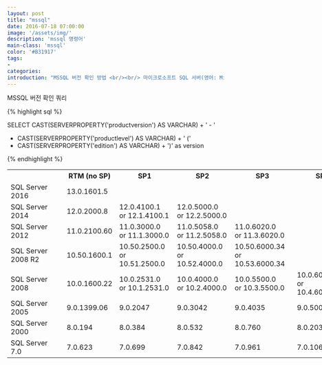 ```yaml
---
layout: post
title: "mssql"
date: 2016-07-18 07:00:00
image: '/assets/img/'
description: 'mssql 명령어'
main-class: 'mssql'
color: '#B31917'
tags:
- 
categories:
introduction: "MSSQL 버전 확인 방법 <br/><br/> 마이크로소프트 SQL 서버(영어: Microsoft SQL Server)는 마이크로소프트가 1989년 사이베이스(Sybase)를 기반으로 개발한 관계형 데이터베이스이다."
---
```


MSSQL 버전 확인 쿼리

{% highlight sql %}

SELECT CAST(SERVERPROPERTY('productversion') AS VARCHAR) + ' - '
+ CAST(SERVERPROPERTY('productlevel') AS VARCHAR) + ' ('
+ CAST(SERVERPROPERTY('edition') AS VARCHAR) + ')' as version

{% endhighlight %}

<table style="width: 800px">
<tbody><tr>
<th></th>
<th>RTM (no SP)</th>
<th>SP1</th>
<th>SP2</th>
<th>SP3</th>
<th>SP4</th>
</tr><tr>
</tr><tr>

<td rowspan="4">SQL Server 2016</td>
<td rowspan="2">13.0.1601.5</td>
<td></td>
<td></td>
<td></td>
<td></td>

<tr></tr>
<tr></tr>
<tr></tr>
<tr></tr>
<tr></tr>
<tr></tr>

<td rowspan="4">SQL Server 2014</td>
<td rowspan="2">12.0.2000.8</td>
<td>12.0.4100.1<br/>
or 12.1.4100.1</td>
<td>12.0.5000.0<br/>
or 12.2.5000.0</td>
<td></td>
<td></td>

<tr></tr>
<tr></tr>
<tr></tr>
<tr></tr>
<tr></tr>
<tr></tr>

<td rowspan="4"> SQL Server 2012</td>
<td rowspan="2">11.0.2100.60</td>
<td>11.0.3000.0<br/>
or 11.1.3000.0</td>
<td>11.0.5058.0<br/>
or 11.2.5058.0</td>
<td>11.0.6020.0<br/>
or 11.3.6020.0</td>
<td></td>

<tr></tr>
<tr></tr>
<tr></tr>
<tr></tr>
<tr></tr>
<tr></tr>

<td rowspan="4"> SQL Server 2008 R2</td>
<td rowspan="2">10.50.1600.1</td>
<td>10.50.2500.0<br/>
or 10.51.2500.0</td>
<td>10.50.4000.0<br/>
or 10.52.4000.0</td>
<td>10.50.6000.34<br/>
or 10.53.6000.34</td>
<td></td>

<tr></tr>
<tr></tr>
<tr></tr>
<tr></tr>
<tr></tr>
<tr></tr>

<td rowspan="4"> SQL Server 2008</td>
<td rowspan="2">10.0.1600.22</td>
<td>10.0.2531.0<br/>
or 10.1.2531.0</td>
<td>10.0.4000.0<br/>
or 10.2.4000.0</td>
<td>10.0.5500.0<br/>
or 10.3.5500.0</td>
<td>10.0.6000.29<br/>
or 10.4.6000.29</td>

<tr></tr>
<tr></tr>
<tr></tr>
<tr></tr>
<tr></tr>
<tr></tr>

<td rowspan="4"> SQL Server 2005</td>
<td rowspan="2">9.0.1399.06</td>
<td>9.0.2047</td>
<td>9.0.3042</td>
<td>9.0.4035</td>
<td>9.0.5000</td>

<tr></tr>
<tr></tr>
<tr></tr>
<tr></tr>
<tr></tr>
<tr></tr>

<td rowspan="4"> SQL Server 2000</td>
<td rowspan="2">8.0.194</td>
<td>8.0.384</td>
<td>8.0.532</td>
<td>8.0.760</td>
<td>8.0.2039</td>

<tr></tr>
<tr></tr>
<tr></tr>
<tr></tr>
<tr></tr>
<tr></tr>

<td rowspan="4">SQL Server 7.0</td>
<td rowspan="2">7.0.623</td>
<td>7.0.699</td>
<td>7.0.842</td>
<td>7.0.961</td>
<td>7.0.1063</td>

<tr></tr>
<tr></tr>
<tr></tr>
<tr></tr>
<tr></tr>
<tr></tr>


